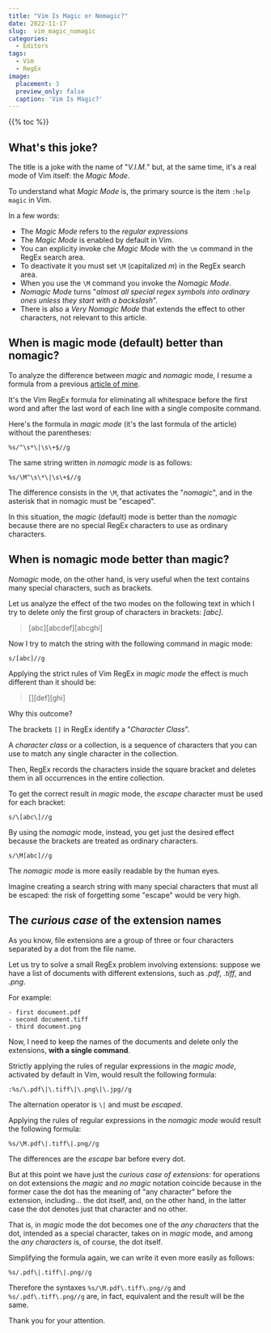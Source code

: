 ```yaml
---
title: "Vim Is Magic or Nomagic?"
date: 2022-11-17
slug:  vim_magic_nomagic
categories:
  - Editors
tags:
  - Vim
  - RegEx
image:
  placement: 3
  preview_only: false 
  caption: 'Vim Is Magic?'
---
```


{{% toc %}}

## What's this joke?

The title is a joke with the name of "*V.I.M.*" but, at the same time, it's  a real mode of Vim itself: the *Magic Mode*.

To understand what *Magic Mode* is, the primary source is the item `:help magic` in Vim.

In a few words:
- The *Magic Mode* refers to the *regular expressions*
- The *Magic Mode* is enabled by default in Vim.
- You can explicity invoke che *Magic Mode* with the `\m` command in the RegEx search area.
- To deactivate it you must set `\M` (capitalized *m*) in the RegEx search area.
- When you use the `\M` command you invoke the *Nomagic Mode*.
- *Nomagic Mode* turns "*almost all special regex symbols into ordinary ones unless they start with a backslash*".
- There is also a *Very Nomagic Mode* that extends the effect to other characters,  not relevant to this article.

## When is magic mode (default) better than nomagic?

To analyze the difference between *magic* and *nomagic* mode, I resume a formula from a previous [article of mine](https://francopasut.netlify.app/post/vim_regex_white_spaces/).

It's the Vim RegEx formula for eliminating all whitespace before the first word and after the last word of each line with a single composite command.

Here's the formula in *magic mode* (it's the last formula of the article) without the parentheses:


```vim
%s/^\s*\|\s\+$//g
```

The same string written in *nomagic mode* is as follows:

```vim
%s/\M^\s\*\|\s\+$//g
```

The difference consists in the `\M`,  that activates the "*nomagic*",  and in the asterisk that in nomagic must be "escaped".

In this situation, the *magic* (default) mode is better than the *nomagic*  because there are no special RegEx characters to use as ordinary characters.

## When is nomagic mode better than magic?

*Nomagic* mode, on the other hand, is very useful when the text contains many special characters, such as brackets.

Let us analyze the effect of the two modes on the following text in which I try to delete only the first group of characters in brackets: *[abc]*.

>[abc][abcdef][abcghi]

Now I try to match the string with the following command in magic mode: 

```vim
s/[abc]//g
```

Applying the strict rules of Vim RegEx in *magic mode* the effect is much different than it should be:

>[][def][ghi]

Why this outcome?

The brackets `[]` in RegEx identify a "*Character Class*".

A *character class* or a collection, is a sequence of characters that you can use to match any single character in the collection.

Then, RegEx records the characters inside the square bracket and deletes them in all occurrences in the entire collection.

To get the correct result in *magic* mode, the *escape* character must be used for each bracket: 

```vim
s/\[abc\]//g
```

By using the *nomagic* mode, instead, you get just  the desired effect because the brackets are treated as ordinary characters.

```vim
s/\M[abc]//g
```
The *nomagic mode*  is more easily readable by the human eyes.

Imagine creating a search string with many special characters that must all be escaped: the risk of forgetting some "escape" would be very high.

## The *curious case* of the extension names

As you know, file extensions are a group of three or four characters separated by a dot from the file name.

Let us try to solve a small RegEx problem involving extensions: suppose we have a list of documents with different extensions, such as *.pdf*, *.tiff*, and *.png*. 

For example:

    - first document.pdf
    - second document.tiff
    - third document.png

Now,  I need to keep the names of the documents and delete only the extensions, **with a single command**.

Strictly applying the rules of regular expressions in the *magic mode*, activated by default in Vim, would result the following formula:

```vim
:%s/\.pdf\|\.tiff\|\.png\|\.jpg//g
```

The alternation operator is `\|` and must be *escaped*.

Applying the rules of regular expressions in the *nomagic mode* would result the following formula:

```vim
%s/\M.pdf\|.tiff\|.png//g

```

The differences are the *escape* bar before every dot.

But at this point we have just the *curious case of extensions*: for operations on dot extensions the *magic* and *no magic* notation coincide because in the former case the dot has the meaning of "any character" before the extension, including... the dot itself, and, on the other hand, in the latter case the dot denotes just that character and no other.

That is, in *magic* mode the dot becomes one of the *any characters* that the dot, intended as a special character, takes on in *magic* mode, and among the *any characters* is, of course, the dot itself.

Simplifying the formula again, we can write it even more easily as follows: 

```vim
%s/.pdf\|.tiff\|.png//g
```

Therefore the syntaxes `%s/\M.pdf\.tiff\.png//g` and `%s/.pdf\.tiff\.png//g` are, in fact, equivalent and the result will be the same.

Thank you for your attention.
